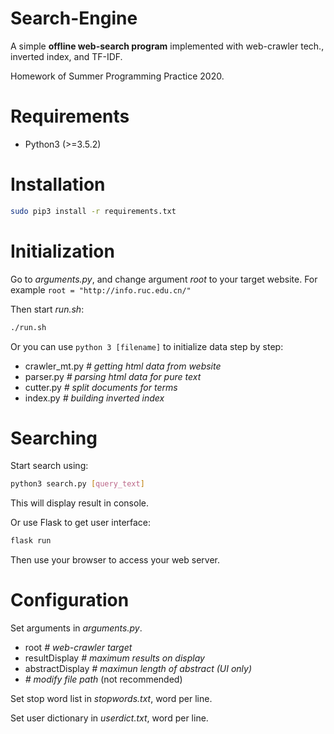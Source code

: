 # Search-Engine
A simple **offline web-search program** implemented with web-crawler tech., inverted index, and TF-IDF.

Homework of Summer Programming Practice 2020.

# Requirements
* Python3 (>=3.5.2)

# Installation
```bash
sudo pip3 install -r requirements.txt
```

# Initialization

Go to *arguments.py*, and change argument *root* to your target website.
For example ```root = "http://info.ruc.edu.cn/"```

Then start *run.sh*:

```bash
./run.sh
```

Or you can use ```python 3 [filename]``` to initialize data step by step:
* crawler_mt.py     *# getting html data from website*
* parser.py         *# parsing html data for pure text*
* cutter.py         *# split documents for terms*
* index.py          *# building inverted index*

# Searching
Start search using:

```bash
python3 search.py [query_text]
```

This will display result in console.

Or use Flask to get user interface:

```bash
flask run
```

Then use your browser to access your web server.

# Configuration

Set arguments in *arguments.py*.
* root              *# web-crawler target*
* resultDisplay     *# maximum results on display*
* abstractDisplay   *# maximun length of abstract (UI only)*
* *# modify file path* (not recommended)

Set stop word list in *stopwords.txt*, word per line.

Set user dictionary in *userdict.txt*, word per line.


